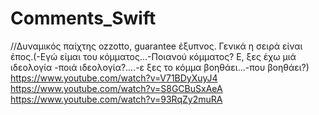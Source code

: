 # Comments_Swift
//Δυναμικός παίχτης ozzotto, guarantee έξυπνος. Γενικά η σειρά είναι έπος.(-Εγώ είμαι του κόμματος...-Ποιανού κόμματος? Ε, ξες έχω μιά ιδεολογία -ποιά ιδεολογία?....-ε ξες το κόμμα βοηθάει...-που βοηθάει?) https://www.youtube.com/watch?v=V71BDyXuyJ4   https://www.youtube.com/watch?v=S8GCBuSxAeA https://www.youtube.com/watch?v=93RqZy2muRA
